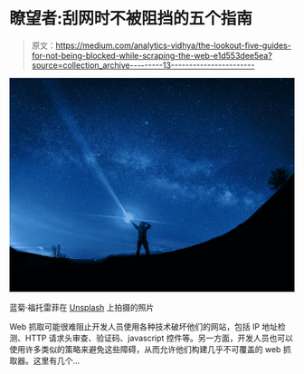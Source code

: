 # 瞭望者:刮网时不被阻挡的五个指南

> 原文：<https://medium.com/analytics-vidhya/the-lookout-five-guides-for-not-being-blocked-while-scraping-the-web-e1d553dee5ea?source=collection_archive---------13----------------------->

![](img/3a4ec0ee24adeb1da855de6812092f3e.png)

蓝菊·福托雷菲在 [Unsplash](https://unsplash.com?utm_source=medium&utm_medium=referral) 上拍摄的照片

Web 抓取可能很难阻止开发人员使用各种技术破坏他们的网站，包括 IP 地址检测、HTTP 请求头审查、验证码、javascript 控件等。另一方面，开发人员也可以使用许多类似的策略来避免这些障碍，从而允许他们构建几乎不可覆盖的 web 抓取器。这里有几个…